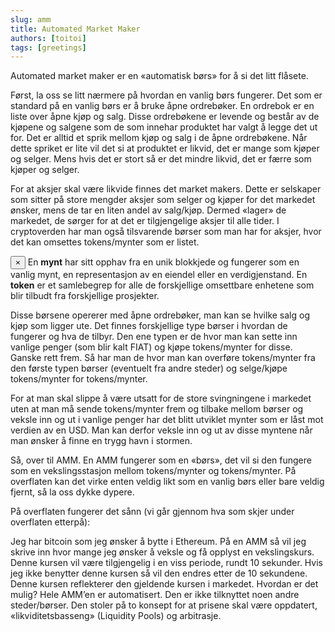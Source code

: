```yaml
---
slug: amm
title: Automated Market Maker   
authors: [toitoi]
tags: [greetings]
---
```


Automated market maker er en «automatisk børs» for å si det litt flåsete. 

Først, la oss se litt nærmere på hvordan en vanlig børs fungerer. Det som er standard på en vanlig børs er å bruke åpne ordrebøker. En ordrebok er en liste over åpne kjøp og salg. Disse ordrebøkene er levende og består av de kjøpene og salgene som de som innehar produktet har valgt å legge det ut for. Det er alltid et sprik mellom kjøp og salg i de åpne ordrebøkene. Når dette spriket er lite vil det si at produktet er likvid, det er mange som kjøper og selger. Mens hvis det er stort så er det mindre likvid, det er færre som kjøper og selger. 

For at aksjer skal være likvide finnes det market makers. Dette er selskaper som sitter på store mengder aksjer som selger og kjøper for det markedet ønsker, mens de tar en liten andel av salg/kjøp. Dermed «lager» de markedet, de sørger for at det er tilgjengelige aksjer til alle tider. I cryptoverden har man også tilsvarende børser som man har for aksjer, hvor det kan omsettes tokens/mynter som er listet. 

<div class="alert alert--info" role="alert">
  <button aria-label="Close" class="clean-btn close" type="button">
    <span aria-hidden="true">×</span>
  </button>
  En <strong>mynt</strong> har sitt opphav fra en unik blokkjede og fungerer som en vanlig mynt, en representasjon av en eiendel eller en verdigjenstand.
  En <strong>token</strong> er et samlebegrep for alle de forskjellige omsettbare enhetene som blir tilbudt fra forskjellige prosjekter. 
</div>



Disse børsene opererer med åpne ordrebøker, man kan se hvilke salg og kjøp som ligger ute. Det finnes forskjellige type børser i hvordan de fungerer og hva de tilbyr. Den ene typen er de hvor man kan sette inn vanlige penger (som blir kalt FIAT) og kjøpe tokens/mynter for disse. Ganske rett frem. Så har man de hvor man kan overføre tokens/mynter fra den første typen børser (eventuelt fra andre steder) og selge/kjøpe tokens/mynter for tokens/mynter. 

For at man skal slippe å være utsatt for de store svingningene i markedet uten at man må sende tokens/mynter frem og tilbake mellom børser og veksle inn og ut i vanlige penger har det blitt utviklet mynter som er låst mot verdien av en USD. Man kan derfor veksle inn og ut av disse myntene når man ønsker å finne en trygg havn i stormen. 

Så, over til AMM. En AMM fungerer som en «børs», det vil si den fungere som en vekslingsstasjon mellom tokens/mynter og tokens/mynter. På overflaten kan det virke enten veldig likt som en vanlig børs eller bare veldig fjernt, så la oss dykke dypere. 

På overflaten fungerer det sånn (vi går gjennom hva som skjer under overflaten etterpå): 

Jeg har bitcoin som jeg ønsker å bytte i Ethereum. På en AMM så vil jeg skrive inn hvor mange jeg ønsker å veksle og få opplyst en vekslingskurs. Denne kursen vil være tilgjengelig i en viss periode, rundt 10 sekunder. Hvis jeg ikke benytter denne kursen så vil den endres etter de 10 sekundene. Denne kursen reflekterer den gjeldende kursen i markedet. Hvordan er det mulig? Hele AMM’en er automatisert. Den er ikke tilknyttet noen andre steder/børser. Den stoler på to konsept for at prisene skal være oppdatert, «likviditetsbasseng» (Liquidity Pools) og arbitrasje. 
